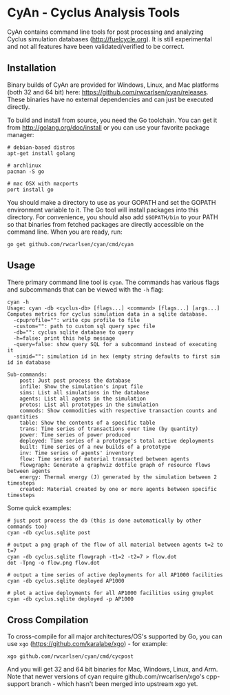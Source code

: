 
# CyAn - Cyclus Analysis Tools

CyAn contains command line tools for post processing and analyzing Cyclus
simulation databases (http://fuelcycle.org). It is still experimental and not
all features have been validated/verified to be correct.

## Installation

Binary builds of CyAn are provided for Windows, Linux, and Mac platforms (both
32 and 64 bit) here: https://github.com/rwcarlsen/cyan/releases.  These
binaries have no external dependencies and can just be executed directly.

To build and install from source, you need the Go toolchain.  You can get it from
http://golang.org/doc/install or you can use your favorite package manager:

```
# debian-based distros
apt-get install golang

# archlinux
pacman -S go

# mac OSX with macports
port install go
```

You should make a directory to use as your GOPATH and set the GOPATH
environment variable to it.  The Go tool will install packages into this
directory.  For convenience, you should also add `$GOPATH/bin` to your PATH so
that binaries from fetched packages are directly accessible on the command
line.  When you are ready, run:

```
go get github.com/rwcarlsen/cyan/cmd/cyan
```

## Usage

There primary command line tool is `cyan`.  The commands has various flags and
subcommands that can be viewed with the `-h` flag:

```
cyan -h
Usage: cyan -db <cyclus-db> [flags...] <command> [flags...] [args...]
Computes metrics for cyclus simulation data in a sqlite database.
  -cpuprofile="": write cpu profile to file
  -custom="": path to custom sql query spec file
  -db="": cyclus sqlite database to query
  -h=false: print this help message
  -query=false: show query SQL for a subcommand instead of executing it
  -simid="": simulation id in hex (empty string defaults to first sim id in database

Sub-commands:
    post: Just post process the database
    infile: Show the simulation's input file
    sims: List all simulations in the database
    agents: List all agents in the simulation
    protos: List all prototypes in the simulation
    commods: Show commodities with respective transaction counts and quantities
    table: Show the contents of a specific table
    trans: Time series of transactions over time (by quantity)
    power: Time series of power produced
    deployed: Time series of a prototype's total active deployments
    built: Time series of a new builds of a prototype
    inv: Time series of agents' inventory
    flow: Time series of material transacted between agents
    flowgraph: Generate a graphviz dotfile graph of resource flows between agents
    energy: Thermal energy (J) generated by the simulation between 2 timesteps
    created: Material created by one or more agents between specific timesteps
```

Some quick examples:

```
# just post process the db (this is done automatically by other commands too)
cyan -db cyclus.sqlite post

# output a png graph of the flow of all material between agents t=2 to t=7
cyan -db cyclus.sqlite flowgraph -t1=2 -t2=7 > flow.dot
dot -Tpng -o flow.png flow.dot

# output a time series of active deployments for all AP1000 facilities
cyan -db cyclus.sqlite deployed AP1000

# plot a active deployments for all AP1000 facilities using gnuplot
cyan -db cyclus.sqlite deployed -p AP1000
```

## Cross Compilation

To cross-compile for all major architectures/OS's supported by Go, you can use
`xgo` (https://github.com/karalabe/xgo) - for example:

```
xgo github.com/rwcarlsen/cyan/cmd/cycpost
```

And you will get 32 and 64 bit binaries for Mac, Windows, Linux, and Arm.
Note that newer versions of cyan require github.com/rwcarlsen/xgo's
cpp-support branch - which hasn't been merged into upstream xgo yet.

